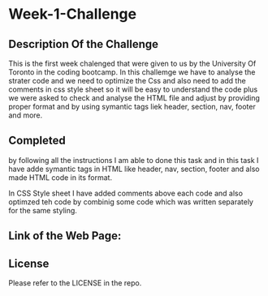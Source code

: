 # Week-1-Challenge

## Description Of the Challenge

This is the first week chalenged that were given to us by the University Of Toronto in the coding bootcamp.
In this challemge we have to analyse the strater code and we need to optimize the Css and also need to add the comments in css style sheet so it will be easy to understand the code plus we were asked to check and analyse the HTML file and adjust by providing proper format and by using symantic tags liek header, section, nav, footer and more.

## Completed
by following all the instructions I am able to done this task and in this task I have adde symantic tags in HTML like header, nav, section, footer and also made HTML code in its format.

In CSS Style sheet I have added comments above each code and also optimzed teh code by combinig some code which was written separately for the same styling. 

## Link of the Web Page: 

## License

Please refer to the LICENSE in the repo.